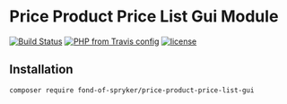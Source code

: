 # Price Product Price List Gui Module
[![Build Status](https://travis-ci.org/fond-of/spryker-price-product-price-list-gui.svg?branch=master)](https://travis-ci.org/fond-of/spryker-price-product-price-list-gui)
[![PHP from Travis config](https://img.shields.io/travis/php-v/symfony/symfony.svg)](https://php.net/)
[![license](https://img.shields.io/github/license/mashape/apistatus.svg)](https://packagist.org/packages/fond-of-spryker/price-product-price-list-gui)

## Installation

```
composer require fond-of-spryker/price-product-price-list-gui
```
